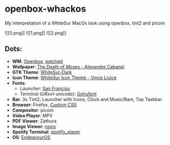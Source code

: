 # openbox-whackos
My interpretation of a WhiteSur MacOs look using openbox, tint2 and picom

![[0.png]]
![[1.png]]
![[2.png]]

## Dots:

+ **WM**: [Openbox](https://github.com/danakj/openbox), [patched](https://github.com/patrikrog/openbox-patches)
+ **Wallpaper**: [The Death of Moses - Alexandre Cabanel](https://wallhaven.cc/w/eo18wo) 
+ **GTK Theme**: [WhiteSur-Dark](https://www.gnome-look.org/p/1403328)
+ **Icon Theme**: [WhiteSur Icon Theme - Vince Liuice](https://www.pling.com/p/1405756)
+ **Fonts**:
	+ *Launcher*: [San Franciso](https://developer.apple.com/fonts/)
	+ *Terminal (URxvt-unicode)*: [Gohufont](https://github.com/hchargois/gohufont)
+ **Bar**: 3x Tint2; Launcher with Icons, Clock and Music/Ram, Top Taskbar
+ **Browser**: Firefox, [Custom CSS](https://github.com/vinceliuice/WhiteSur-gtk-theme/tree/master/src/other/firefox)
+ **Compositor**: picom
+ **Video Player**: MPV
+ **PDF Viewer**: Zathura
+ **Image Viewer**: [nsxiv](https://github.com/nsxiv/nsxiv)
+ **Spotify Terminal**: [spotify_player](https://github.com/aome510/spotify_player)
+ **OS**: [EndeavourOS](https://endeavouros.com/)
